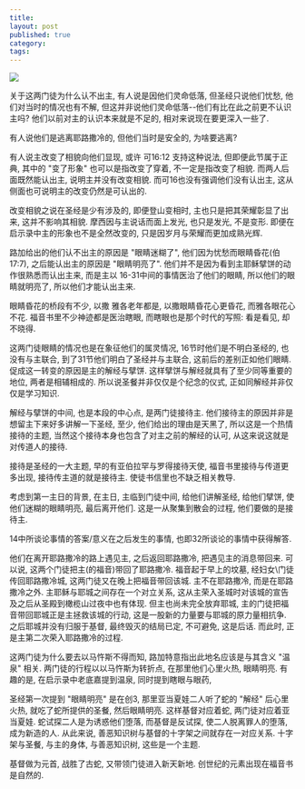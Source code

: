```yaml
---
title:
layout: post
published: true
category:
tags:
---
```


![](/img/lk24-2.png)

关于这两门徒为什么认不出主, 有人说是因他们灵命低落, 但圣经只说他们忧愁, 他们对当时的情况也有不解, 但这并非说他们灵命低落--他们有比在此之前更不认识主吗? 他们以前对主的认识本来就是不足的, 相对来说现在要更深入一些了.

有人说他们是逃离耶路撒冷的, 但他们当时是安全的, 为啥要逃离?

有人说主改变了相貌向他们显现, 或许 可16:12 支持这种说法, 但即便此节属于正典, 其中的 "变了形象" 也可以是指改变了穿着, 不一定是指改变了相貌. 而两人后面既然能认出主, 说明主并没有改变相貌. 而可16也没有强调他们没有认出主, 这从侧面也可说明主的改变仍然是可认出的.

改变相貌之说在圣经是少有涉及的, 即便登山变相时, 主也只是把其荣耀彰显了出来, 这并不影响其相貌. 摩西因与主说话而面上发光, 也只是发光, 不是变形. 即便在启示录中主的形象也不是全然改变的, 只是因岁月与荣耀而更加成熟光辉.

路加给出的他们认不出主的原因是 "眼睛迷糊了", 他们因为忧愁而眼睛昏花(伯17:7),  之后能认出主的原因是 "眼睛明亮了". 他们并不是因为看到主耶稣擘饼的动作很熟悉而认出主来, 而是主以 16-31中间的事情医治了他们的眼睛, 所以他们的眼睛就明亮了, 所以他们才能认出主来.

眼睛昏花的桥段有不少, 以撒 雅各老年都是, 以撒眼睛昏花心更昏花, 而雅各眼花心不花. 福音书里不少神迹都是医治瞎眼, 而瞎眼也是那个时代的写照: 看是看见, 却不晓得.

这两门徒眼睛的情况也是在象征他们的属灵情况, 16节时他们是不明白圣经的, 也没有与主联合, 到了31节他们明白了圣经并与主联合, 这前后的差别正如他们眼睛.  促成这一转变的原因是主的解经与擘饼. 这样擘饼与解经就具有了至少同等重要的地位, 两者是相辅相成的. 所以说圣餐并非仅仅是个纪念的仪式, 正如同解经并非仅仅是学习知识.

解经与擘饼的中间, 也是本段的中心点, 是两门徒接待主. 他们接待主的原因并非是想留主下来好多讲解一下圣经, 至少, 他们给出的理由是天黑了, 所以这是一个热情接待的主题, 当然这个接待本身也包含了对主之前的解经的认可, 从这来说这就是对传道人的接待.

接待是圣经的一大主题, 早的有亚伯拉罕与罗得接待天使, 福音书里接待与传道更多出现, 接待传主道的就是接待主. 使徒书信里也不缺乏相关教导.

考虑到第一主日的背景, 在主日, 主临到门徒中间, 给他们讲解圣经, 给他们擘饼, 使他们迷糊的眼睛明亮, 最后离开他们. 这是一从聚集到散会的过程, 他们要做的是接待主.

14中所谈论事情的答案/意义在之后发生的事情, 也即32所谈论的事情中获得解答.

他们在离开耶路撒冷的路上遇见主, 之后返回耶路撒冷, 把遇见主的消息带回来. 可以说, 这两个门徒把主(的福音)带回了耶路撒冷. 福音起于早上的坟墓, 经妇女\门徒传回耶路撒冷城, 这两门徒又在晚上把福音带回该城. 主不在耶路撒冷, 而是在耶路撒冷之外. 主耶稣与耶城之间存在一个对立关系, 这从主荣入圣城时对该城的宣告及之后从圣殿到橄榄山过夜中也有体现. 但主也尚未完全放弃耶城, 主的门徒把福音带回耶城正是主拯救该城的行动, 这是一股新的力量要与耶城的原力量相抗争. 之后耶城并没有归服于基督, 最终毁灭的结局已定, 不可避免, 这是后话. 而此时, 正是主第二次荣入耶路撒冷的过程.

这两门徒为什么要去以马忤斯不得而知, 路加特意指出此地名应该是与其含义 "温泉" 相关. 两门徒的行程以以马忤斯为转折点, 在那里他们心里火热, 眼睛明亮. 有趣的是, 在启示录中老底嘉提到温泉, 同时提到瞎眼与眼药,

圣经第一次提到 "眼睛明亮" 是在创3, 那里亚当夏娃二人听了蛇的 "解经" 后心里火热, 就吃了蛇所提供的圣餐, 然后眼睛明亮. 这样基督对应着蛇, 两门徒对应着亚当夏娃. 蛇试探二人是为诱惑他们堕落, 而基督是反试探, 使二人脱离罪人的堕落, 成为新造的人. 从此来说, 善恶知识树与基督的十字架之间就存在一对应关系. 十字架与圣餐, 与主的身体, 与善恶知识树, 这些是一个主题.

基督做为元首, 战胜了古蛇, 又带领门徒进入新天新地. 创世纪的元素出现在福音书是自然的.
